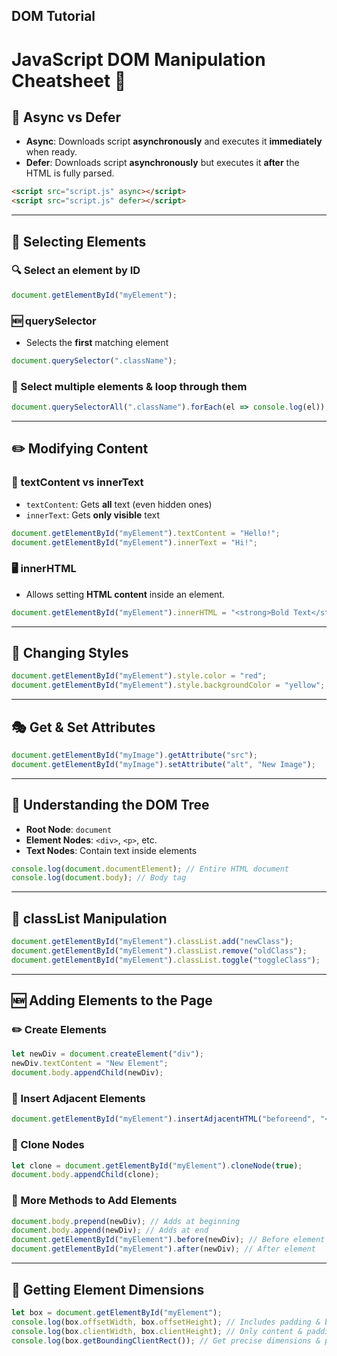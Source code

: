 ## DOM Tutorial
# JavaScript DOM Manipulation Cheatsheet 🚀

## 📌 Async vs Defer
- **Async**: Downloads script **asynchronously** and executes it **immediately** when ready.
- **Defer**: Downloads script **asynchronously** but executes it **after** the HTML is fully parsed.

```html
<script src="script.js" async></script>
<script src="script.js" defer></script>
```

---

## 🎯 Selecting Elements
### **🔍 Select an element by ID**
```javascript
document.getElementById("myElement");
```

### **🆕 querySelector**
- Selects the **first** matching element
```javascript
document.querySelector(".className");
```

### **📌 Select multiple elements & loop through them**
```javascript
document.querySelectorAll(".className").forEach(el => console.log(el));
```

---

## ✏️ Modifying Content
### **📝 textContent vs innerText**
- `textContent`: Gets **all** text (even hidden ones)
- `innerText`: Gets **only visible** text

```javascript
document.getElementById("myElement").textContent = "Hello!";
document.getElementById("myElement").innerText = "Hi!";
```

### **🖥 innerHTML**
- Allows setting **HTML content** inside an element.
```javascript
document.getElementById("myElement").innerHTML = "<strong>Bold Text</strong>";
```

---

## 🎨 Changing Styles
```javascript
document.getElementById("myElement").style.color = "red";
document.getElementById("myElement").style.backgroundColor = "yellow";
```

---

## 🎭 Get & Set Attributes
```javascript
document.getElementById("myImage").getAttribute("src");
document.getElementById("myImage").setAttribute("alt", "New Image");
```

---

## 🌳 Understanding the DOM Tree
- **Root Node**: `document`
- **Element Nodes**: `<div>`, `<p>`, etc.
- **Text Nodes**: Contain text inside elements

```javascript
console.log(document.documentElement); // Entire HTML document
console.log(document.body); // Body tag
```

---

## 📂 classList Manipulation
```javascript
document.getElementById("myElement").classList.add("newClass");
document.getElementById("myElement").classList.remove("oldClass");
document.getElementById("myElement").classList.toggle("toggleClass");
```

---

## 🆕 Adding Elements to the Page
### **✏️ Create Elements**
```javascript
let newDiv = document.createElement("div");
newDiv.textContent = "New Element";
document.body.appendChild(newDiv);
```

### **📌 Insert Adjacent Elements**
```javascript
document.getElementById("myElement").insertAdjacentHTML("beforeend", "<p>Inserted Element</p>");
```

### **🔄 Clone Nodes**
```javascript
let clone = document.getElementById("myElement").cloneNode(true);
document.body.appendChild(clone);
```

### **📌 More Methods to Add Elements**
```javascript
document.body.prepend(newDiv); // Adds at beginning
document.body.append(newDiv); // Adds at end
document.getElementById("myElement").before(newDiv); // Before element
document.getElementById("myElement").after(newDiv); // After element
```

---

## 📏 Getting Element Dimensions
```javascript
let box = document.getElementById("myElement");
console.log(box.offsetWidth, box.offsetHeight); // Includes padding & border
console.log(box.clientWidth, box.clientHeight); // Only content & padding
console.log(box.getBoundingClientRect()); // Get precise dimensions & position
```